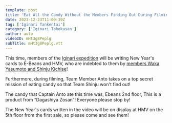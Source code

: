```yaml
---
template: post
title: 'Eat All the Candy Without the Members Finding Out During Filming! [Iginari Tankentai]'
date: 2023-12-23T11:00:39Z
tag: ['Iginari Tankentai']
category: ['Iginari Tohokusan']
author: auto 
videoID: mHt3g8Peplg
subTitle: mHt3g8Peplg.vtt
---
```

This time, members of the [Iginari expedition](/tag/iginari-tankentai/) will be writing New Year's cards to E-Beans and HMV, who are indebted to them by [members Waka Yasumoto and Shinju Kichise](/artist/iginari-tohokusan/)!

Furthermore, during filming, Team Member Anto takes on a top secret mission of eating candy so that Team Shinju won't find out!

The candy that Captain Anto ate this time was, Ebeans 2nd floor, This is a product from “Dagashiya Zosan”! Everyone please stop by!

The New Year's cards written in the video will be on display at HMV on the 5th floor from the first sale, so please come and see them!